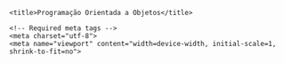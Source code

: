 <!doctype html>
<html lang="pt-br">
  <head>

    <title>Programação Orientada a Objetos</title>

    <!-- Required meta tags -->
    <meta charset="utf-8">
    <meta name="viewport" content="width=device-width, initial-scale=1, shrink-to-fit=no">


  </head>

  <body>


 
  </body>
</html>
